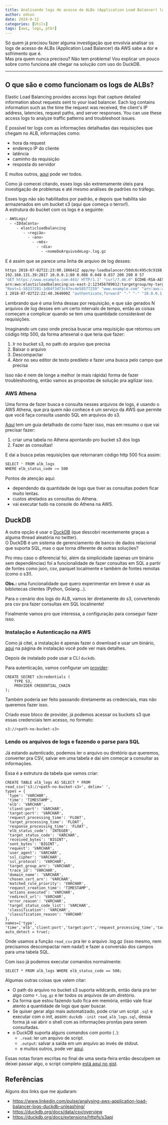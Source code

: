```yaml
---
title: Analisando logs de acesso de ALBs (Application Load Balancer) localmente com DuckDB
author: edson
date: 2024-0-12
categories: [Utils]
tags: [aws, logs, ptbr]
---
```


Só quem já precisou fazer alguma investigação que envolvia analisar os logs de acesso de ALBs (Application Load Balancer) da AWS sabe a dor e sofrimento que é.   
Mas pra quem nunca precisou? Não tem problema! Vou explicar um pouco sobre como funciona até chegar na solução com uso do DuckDB.

---

## O que são e como funcionam os logs de ALBs?
Elastic Load Balancing provides access logs that capture detailed information about requests sent to your load balancer. Each log contains information such as the time the request was received, the client's IP address, latencies, request paths, and server responses. You can use these access logs to analyze traffic patterns and troubleshoot issues.

É possível ter logs com as informações detalhadas das requisições que chegam no ALB, informações como:
* hora da request
* endereço IP do cliente
* latência
* caminho da requisição
* resposta do servidor

E muitos outros, [aqui](https://docs.aws.amazon.com/elasticloadbalancing/latest/application/load-balancer-access-logs.html#access-log-entry-syntax) pode ver todos.

Como já comecei citando, esses logs são extremamente úteis para investigação de problemas e até mesmo análises de padrões no tráfego.

Esses logs não são habilitados por padrão, e depois que habilita são armazenados em um bucket s3 (aqui que começa o terror!).    
A estrutura do bucket com os logs é a seguinte:
```bash
- AWSLogs/
  - <IDdaConta>
     - elasticloadbalancing
        - <região>
          - <ano>
            - <mês>
              - <dia>
                - <nomeDoArquivodeLog>.log.gz
```

E é assim que se parece uma linha de arquivo de log desses:

```bash
https 2018-07-02T22:23:00.186641Z app/my-loadbalancer/50dc6c495c0c9188 
192.168.131.39:2817 10.0.0.1:80 0.086 0.048 0.037 200 200 0 57 
"GET https://www.example.com:443/ HTTP/1.1" "curl/7.46.0" ECDHE-RSA-AES128-GCM-SHA256 TLSv1.2 
arn:aws:elasticloadbalancing:us-east-2:123456789012:targetgroup/my-targets/73e2d6bc24d8a067
"Root=1-58337281-1d84f3d73c47ec4e58577259" "www.example.com" "arn:aws:acm:us-east-2:123456789012:certificate/12345678-1234-1234-1234-123456789012"
1 2018-07-02T22:22:48.364000Z "authenticate,forward" "-" "-" "10.0.0.1:80" "200" "-" "-"
```

Lembrando que é uma linha dessas por requisição, e que são gerados N arquivos de log desses em um certo intervalo de tempo, então as coisas começam a complicar quando se tem uma quantidade considerável de requisições.

Imaginando um caso onde precisa buscar uma requisição que retornou um código http 500, da forma artesenal o que teria que fazer:
1. Ir no bucket s3, no path do arquivo que precisa
2. Baixar o arquivo
3. Descompactar
4. Abrir no seu editor de texto predileto e fazer uma busca pelo campo que precisa

Isso não é nem de longe a melhor (e mais rápida) forma de fazer troubleshooting, então vamos as propostas de solução pra agilizar isso.

### AWS Athena
Uma forma de fazer busca e consulta nesses arquivos de logs, é usando o AWS Athena, que pra quem não conhece é um serviço da AWS que permite que você faça consulta usando SQL em arquivos do s3.

[Aqui](https://docs.aws.amazon.com/athena/latest/ug/application-load-balancer-logs.html) tem um guia detalhado de como fazer isso, mas em resumo o que vai precisar fazer:
1. criar uma tabela no Athena apontando pro bucket s3 dos logs
2. Fazer as consultas!

E dai a busca pelas requisições que retornaram código http 500 fica assim:
```bash
SELECT * FROM alb_logs
WHERE elb_status_code >= 500
```

Pontos de atenção aqui:
* dependendo da quantidade de logs que tiver as consultas podem ficar muito lentas.
* custos atrelados as consultas do Athena.
* vai executar tudo na console do Athena na AWS.

## DuckDB

A outra opção é usar o [DuckDB](https://duckdb.org/why_duckdb) (que descobri recentemente graças a alguma thread aleatória no twitter).    
O DuckDB é um sistema de gerenciamento de banco de dados relacional que suporta SQL, mas o que torna diferente de outras soluções?
 
Pro meu caso o diferencial foi, além da simplicidade (apenas um binário sem dependências) foi a funcionalidade de fazer consultas em SQL a partir de fontes como json, csv, parquet localmente e também de fontes remotas (como o s3!).

**Obs.:** uma funcionalidade que quero experimentar em breve é usar as bibliotecas clientes (Python, Golang...).

Para o cenário dos logs do ALB, vamos ler diretamente do s3, convertendo pra csv pra fazer consultas em SQL localmente!

Finalmente vamos pro que interessa, a configuração para conseguir fazer isso.

### Instalação e Autenticação na AWS

Como já citei, a instalação é apenas fazer o download e usar um binário, [aqui](https://duckdb.org/docs/installation/index?version=stable&environment=cli&platform=linux&download_method=package_manager) na página de instalação você pode ver mais detalhes.

Depois de instalado pode usar a CLI `duckdb`.

Para autenticação, vamos configurar um [provider](https://duckdb.org/docs/extensions/httpfs/s3api#config-provider):

```
CREATE SECRET s3credentials (
    TYPE S3,
    PROVIDER CREDENTIAL_CHAIN
);
```
Também poderia ser feito passando diretamente as credenciais, mas não queremos fazer isso.

Criado esse bloco de provider, já podemos acessar os buckets s3 que essas credenciais tem acesso, no formato:
```
s3://<path-no-bucket-s3>
```

### Lendo os arquivos de logs e fazendo o parse para SQL

Já estando autenticado, podemos ler o arquivo ou diretório que queremos, converter pra CSV, salvar em uma tabela e dai sim começar a consultar as informações.

Essa é a estrutura da tabela que vamos criar:
```
CREATE TABLE alb_logs AS SELECT * FROM 
read_csv('s3://<path-no-bucket-s3>', delim=' ',
types = {
 'type': 'VARCHAR',
 'time': 'TIMESTAMP',
 'elb': 'VARCHAR',
 'client:port': 'VARCHAR',
 'target:port': 'VARCHAR',
 'request_processing_time': 'FLOAT',
 'target_processing_time': 'FLOAT',
 'response_processing_time': 'FLOAT',
 'elb_status_code': 'INTEGER',
 'target_status_code': 'VARCHAR',
 'received_bytes': 'BIGINT',
 'sent_bytes': 'BIGINT',
 'request': 'VARCHAR',
 'user_agent': 'VARCHAR',
 'ssl_cipher': 'VARCHAR',
 'ssl_protocol': 'VARCHAR',
 'target_group_arn': 'VARCHAR',
 'trace_id': 'VARCHAR',
 'domain_name': 'VARCHAR',
 'chosen_cert_arn': 'VARCHAR',
 'matched_rule_priority': 'VARCHAR',
 'request_creation_time': 'TIMESTAMP',
 'actions_executed': 'VARCHAR',
 'redirect_url': 'VARCHAR',
 'error_reason': 'VARCHAR',
 'target_status_code_list': 'VARCHAR',
 'classification': 'VARCHAR',
 'classification_reason': 'VARCHAR'
},
names=['type', 'time','elb','client:port','target:port','request_processing_time','target_processing_time','response_processing_time','elb_status_code','target_status_code','received_bytes','sent_bytes','request','user_agent','ssl_cipher','ssl_protocol','target_group_arn','trace_id','domain_name','chosen_cert_arn','matched_rule_priority','request_creation_time','actions_executed','redirect_url','error_reason','target_status_code_list','classification','classification_reason'],
auto_detect = true);
```
Onde usamos a função `read_csv` pra ler o arquivo .log.gz (isso mesmo, nem precisamos descompactar nem nada!) e fazer a conversão dos campos para uma tabela SQL.

Com isso já podemos executar comandos normalmente:

```
SELECT * FROM alb_logs WHERE elb_status_code == 500;
```

Algumas outras coisas que valem citar:
* O path do arquivo no bucket s3 suporta wildcards, então daria pra ter algo como `*.log.gz` e ler todos os arquivos de um diretório.
* Da forma que estou fazendo tudo fica em memória, então vale ficar atento a quantidade de logs que quer buscar.
* Se quiser gerar algo mais automatizado, pode criar um script `.sql` e executar com o *init*, assim: `duckdb -init read_alb_logs.sql`, dessa forma já vai abrir o shell com as informações prontas para serem consultadas.
* o DuckDB suporta alguns comandos com ponto (`.`): 
  * `.read`: ler um arquivo de script.
  * `.output`: salvar a saída em um arquivo ao invés de stdout. 
  * e muitos outros, pode ver [aqui](https://duckdb.org/docs/api/cli/overview#dot-commands).

Essas notas foram escritas no final de uma sexta-feira então desculpem se deixei passar algo, o script completo [está aqui no gist](https://gist.github.com/edsoncelio/93ce840c923677a7563f3462fdda77ed).


## Referências

Alguns dos links que me ajudaram:
* https://www.linkedin.com/pulse/analysing-aws-application-load-balancer-logs-duckdb-unleashing/
* https://duckdb.org/docs/data/csv/overview
* https://duckdb.org/docs/extensions/httpfs/s3api





